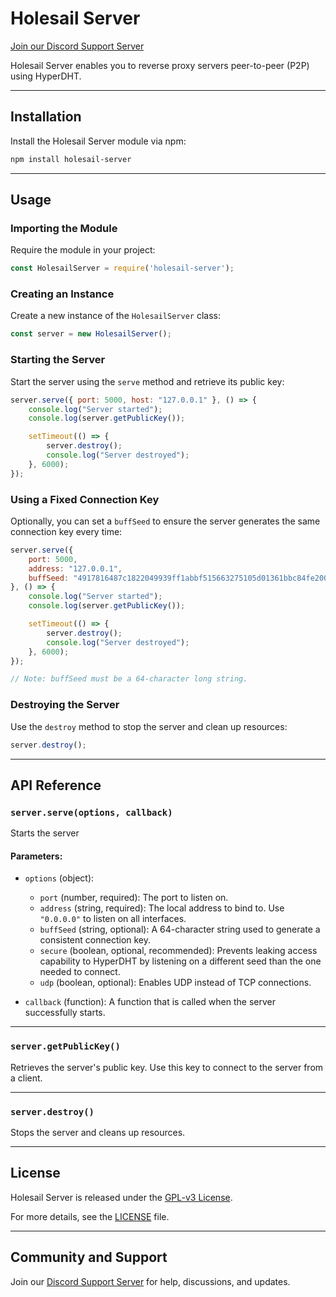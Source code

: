 
# Holesail Server

[Join our Discord Support Server](https://discord.gg/TQVacE7Vnj)

Holesail Server enables you to reverse proxy servers peer-to-peer (P2P) using HyperDHT.

----------

## Installation

Install the Holesail Server module via npm:

```bash
npm install holesail-server
```

----------

## Usage

### Importing the Module

Require the module in your project:

```javascript
const HolesailServer = require('holesail-server');
```

### Creating an Instance

Create a new instance of the `HolesailServer` class:

```javascript
const server = new HolesailServer();
```

### Starting the Server

Start the server using the `serve` method and retrieve its public key:

```javascript
server.serve({ port: 5000, host: "127.0.0.1" }, () => {
    console.log("Server started");
    console.log(server.getPublicKey());

    setTimeout(() => {
        server.destroy();
        console.log("Server destroyed");
    }, 6000);
});

```

### Using a Fixed Connection Key

Optionally, you can set a `buffSeed` to ensure the server generates the same connection key every time:

```javascript
server.serve({
    port: 5000,
    address: "127.0.0.1",
    buffSeed: "4917816487c1822049939ff1abbf515663275105d01361bbc84fe2000e594539"
}, () => {
    console.log("Server started");
    console.log(server.getPublicKey());

    setTimeout(() => {
        server.destroy();
        console.log("Server destroyed");
    }, 6000);
});

// Note: buffSeed must be a 64-character long string.

```

### Destroying the Server

Use the `destroy` method to stop the server and clean up resources:

```javascript
server.destroy();
```

----------

## API Reference

### `server.serve(options, callback)`

Starts the server

#### Parameters:

-   `options` (object):
    
    -   `port` (number, required): The port to listen on.
    -   `address` (string, required): The local address to bind to. Use `"0.0.0.0"` to listen on all interfaces.
    -   `buffSeed` (string, optional): A 64-character string used to generate a consistent connection key.
    -   `secure` (boolean, optional, recommended): Prevents leaking access capability to HyperDHT by listening on a different seed than the one needed to connect.
    -   `udp` (boolean, optional): Enables UDP instead of TCP connections.
-   `callback` (function): A function that is called when the server successfully starts.
    

----------

### `server.getPublicKey()`

Retrieves the server's public key. Use this key to connect to the server from a client.

----------

### `server.destroy()`

Stops the server and cleans up resources.

----------

## License

Holesail Server is released under the [GPL-v3 License](https://www.gnu.org/licenses/gpl-3.0.en.html).

For more details, see the [LICENSE](https://www.gnu.org/licenses/gpl-3.0.en.html) file.

----------

## Community and Support

Join our [Discord Support Server](https://discord.gg/TQVacE7Vnj) for help, discussions, and updates.
